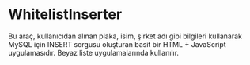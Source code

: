 # WhitelistInserter
Bu araç, kullanıcıdan alınan plaka, isim, şirket adı gibi bilgileri kullanarak MySQL için INSERT sorgusu oluşturan basit bir HTML + JavaScript uygulamasıdır. Beyaz liste uygulamalarında kullanılır.
